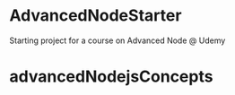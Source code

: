 # AdvancedNodeStarter
Starting project for a course on Advanced Node @ Udemy
# advancedNodejsConcepts
